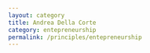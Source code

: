 ```yaml
---
layout: category
title: Andrea Della Corte
category: entepreneurship
permalink: /principles/entepreneurship
---
```

